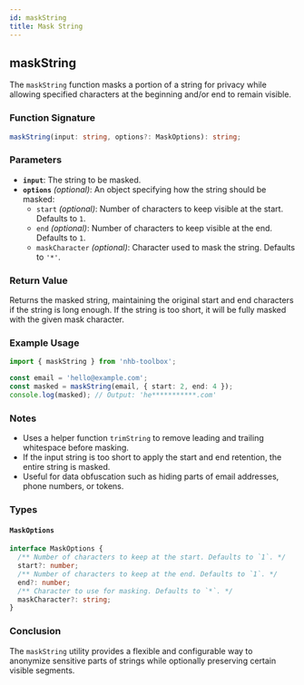 ```yaml
---
id: maskString  
title: Mask String  
---
```


## maskString

The `maskString` function masks a portion of a string for privacy while allowing specified characters at the beginning and/or end to remain visible.

### Function Signature

```typescript
maskString(input: string, options?: MaskOptions): string;
```

### Parameters

- **`input`**: The string to be masked.
- **`options`** _(optional)_: An object specifying how the string should be masked:
  - `start` _(optional)_: Number of characters to keep visible at the start. Defaults to `1`.
  - `end` _(optional)_: Number of characters to keep visible at the end. Defaults to `1`.
  - `maskCharacter` _(optional)_: Character used to mask the string. Defaults to `'*'`.

### Return Value

Returns the masked string, maintaining the original start and end characters if the string is long enough. If the string is too short, it will be fully masked with the given mask character.

### Example Usage

```typescript
import { maskString } from 'nhb-toolbox';

const email = 'hello@example.com';
const masked = maskString(email, { start: 2, end: 4 });
console.log(masked); // Output: 'he***********.com'
```

### Notes

- Uses a helper function `trimString` to remove leading and trailing whitespace before masking.
- If the input string is too short to apply the start and end retention, the entire string is masked.
- Useful for data obfuscation such as hiding parts of email addresses, phone numbers, or tokens.

### Types

#### `MaskOptions`

```typescript
interface MaskOptions {
  /** Number of characters to keep at the start. Defaults to `1`. */
  start?: number;
  /** Number of characters to keep at the end. Defaults to `1`. */
  end?: number;
  /** Character to use for masking. Defaults to `*`. */
  maskCharacter?: string;
}
```

### Conclusion

The `maskString` utility provides a flexible and configurable way to anonymize sensitive parts of strings while optionally preserving certain visible segments.
